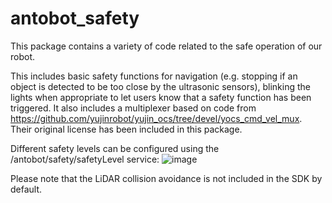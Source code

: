 # antobot_safety

This package contains a variety of code related to the safe operation of our robot. 

This includes basic safety functions for navigation (e.g. stopping if an object is detected to be too close by the ultrasonic sensors), blinking the lights when appropriate to let users know that a safety function has been triggered. 
It also includes a multiplexer based on code from https://github.com/yujinrobot/yujin_ocs/tree/devel/yocs_cmd_vel_mux. Their original license has been included in this package.

Different safety levels can be configured using the /antobot/safety/safetyLevel service:
![image](https://github.com/user-attachments/assets/f9197ce6-3e0c-4b1c-a5ad-077cd6bea3ee)

Please note that the LiDAR collision avoidance is not included in the SDK by default. 

